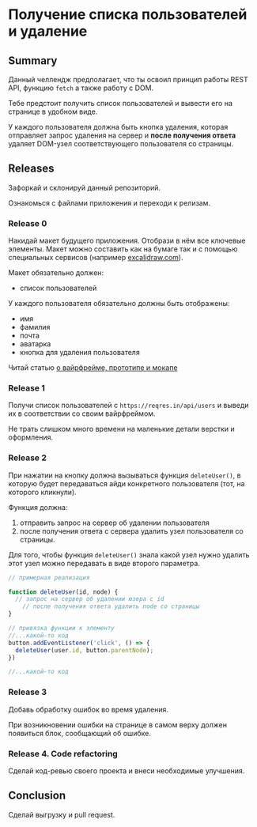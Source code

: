 # Получение списка пользователей и удаление

## Summary

Данный челлендж предполагает, что ты освоил принцип работы REST API, функцию `fetch` а также работу с DOM.

Тебе предстоит получить список пользователей и вывести его на странице в удобном виде.

У каждого пользователя должна быть кнопка удаления, которая отправляет запрос удаления на сервер и **после получения ответа** удаляет DOM-узел соответствующего пользователя со страницы.

## Releases

Зафоркай и склонируй данный репозиторий.

Ознакомься с файлами приложения и переходи к релизам.

[comment]: <> (НЕ ОТКРЫВАЙ ФАЙЛ `check-your-work.js` ДО ТЕХ ПОР, ПОКА НЕ РЕШИШЬ ВСЕ РЕЛИЗЫ.)

### Release 0

Накидай макет будущего приложения. Отобрази в нём все ключевые элементы. Макет можно составить как на бумаге так и с помощью специальных сервисов (например [excalidraw.com](https://excalidraw.com)).

Макет обязательно должен:
- список пользователей

У каждого пользователя обязательно должны быть отображены:
- имя
- фамилия
- почта
- аватарка
- кнопка для удаления пользователя

Читай статью [о вайрфрейме, прототипе и мокапе](https://awdee.ru/wireframes-prototipes-and-mockups/)

### Release 1

Получи список пользователей с `https://reqres.in/api/users` и выведи их в соответствии со своим вайрфреймом.

Не трать слишком много времени на маленькие детали верстки и оформления.

### Release 2

При нажатии на кнопку должна вызываться функция `deleteUser()`, в которую будет передаваться айди конкретного пользователя (тот, на которого кликнули).

Функция должна:
1) отправить запрос на сервер об удалении пользователя
2) после получения ответа с сервера удалить узел пользователя со страницы.

Для того, чтобы функция `deleteUser()` знала какой узел нужно удалить этот узел можно передавать в виде второго параметра.

```javascript
// примерная реализация

function deleteUser(id, node) {
  // запрос на сервер об удалении юзера с id
    // после получения ответа удалить node со страницы
}
```

```javascript
// привязка функции к элементу
//...какой-то код 
button.addEventListener('click', () => {
  deleteUser(user.id, button.parentNode);
})

//...какой-то код
```

### Release 3

Добавь обработку ошибок во время удаления.

При возникновении ошибки на странице в самом верху должен появиться блок, сообщающий об ошибке.

### Release 4. Code refactoring

Сделай код-ревью своего проекта и внеси необходимые улучшения.

## Conclusion

Сделай выгрузку и pull request.
